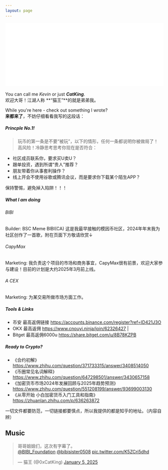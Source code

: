 ```yaml
---
layout: page
---
```


<img src="images/cover_flag.png" class="">

You can call me _Kevin_ or just **_CatKing_**.  
欢迎大哥！江湖人称 **“猫王”**的就是弟弟我。

While you're here - check out something I wrote?  
**来都来了**，不妨仔细看看我写的这段话：


##### Princple No.1!
> 玩币的第一条是不要“被玩”，以下的情形，任何一条都说明你被做局了！  
高风险！冷静思考思考你现在是否符合：
- 社区成员联系你，要求买U卖U？
- 跟单投资，遇到所谓“贵人”推荐？
- 朋友带着你从事套利操作？
- 线上开会不使用谷歌或腾讯会议，而是要求你下载某个陌生APP？

保持警惕，避免掉入陷阱！！！

##### What I am doing
###### BIBI
Builder: BSC Meme BIBI(CA)
这是我最早接触的模因币社区，2024年年末我为社区创作了一首歌，附在页面下方敬请欣赏↓
###### CapyMax
Marketing:
我负责这个项目的市场和商务事宜，CapyMax很有前景，欢迎大家参与建设！目前的计划是大约2025年3月前上线。
###### A CEX
Marketing:
为某交易所做市场方面工作。

##### Tools & Links

- 币安 最高返佣链接  <https://accounts.binance.com/register?ref=ID421J3O>
- OKX  最高返佣  <https://www.cnouyi.ninja/join/62326427> |
- Bitget  最高返佣6000u  <https://share.bitget.com/u/8B78KZPB>

##### Ready to Crypto?
- 《合约初解》<https://www.zhihu.com/question/371733315/answer/3408514050>
- 《币圈常见名词解释》<https://www.zhihu.com/question/647298501/answer/3430657158>
- 《加密货币市场2024年发展回顾与2025年趋势预测》<https://www.zhihu.com/question/551208199/answer/93699003130>
- 《从零开始 小白加密货币入门工具和指南》<https://zhuanlan.zhihu.com/p/636263872>

一切文件都要防范，一切链接都要慎点，所以我提供的都是知乎的地址。（内容自辨）

## Music

<blockquote class="twitter-tweet"><p lang="zh" dir="ltr">哥哥姐姐们，这次有字幕了。<br> <a href="https://twitter.com/BIBI_Foundation?ref_src=twsrc%5Etfw">@BIBI_Foundation</a> <a href="https://twitter.com/bibisister0508?ref_src=twsrc%5Etfw">@bibisister0508</a> <a href="https://t.co/K5ZCri5dhd">pic.twitter.com/K5ZCri5dhd</a></p>&mdash; 猫王 (@0xCatKing) <a href="https://twitter.com/0xCatKing/status/1875928560726381027?ref_src=twsrc%5Etfw">January 5, 2025</a></blockquote> <script async src="https://platform.twitter.com/widgets.js" charset="utf-8"></script>